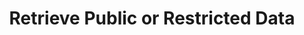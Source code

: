 ---
title: Retrieve Public or Restricted Data
prev: tutorials/
# next: docs/folder/
weight: 10
type: docs
---